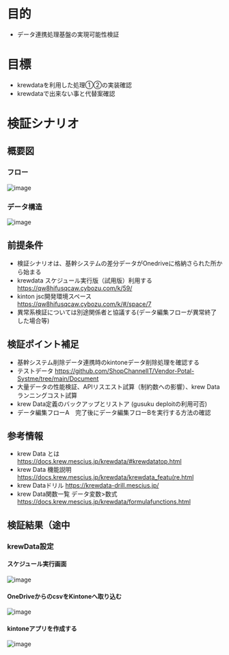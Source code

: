 # 目的
- データ連携処理基盤の実現可能性検証

# 目標
- krewdataを利用した処理①②の実装確認
- krewdataで出来ない事と代替案確認

# 検証シナリオ
## 概要図
### フロー
![image](https://github.com/ShopChannelIT/Vendor-Potal-Systme/assets/88366591/516e22cd-34cc-4ecf-9861-1d7bdbda8d6c)

### データ構造
![image](https://github.com/ShopChannelIT/Vendor-Potal-Systme/assets/88366591/d0f8e3f1-98f2-4470-a30d-e75228c0aaba)



## 前提条件
- 検証シナリオは、基幹システムの差分データがOnedriveに格納さられた所から始まる
- krewdata スケジュール実行版（試用版）利用する https://qw8hifusqcaw.cybozu.com/k/59/
- kinton jsc開発環境スペース https://qw8hifusqcaw.cybozu.com/k/#/space/7
- 異常系検証については別途関係者と協議する(データ編集フローが異常終了した場合等) 

## 検証ポイント補足
- 基幹システム削除データ連携時のkintoneデータ削除処理を確認する
- テストデータ https://github.com/ShopChannelIT/Vendor-Potal-Systme/tree/main/Document
- 大量データの性能検証、APIリスエスト試算（制約数への影響）、krew Dataランニングコスト試算
- krew Data定義のバックアップとリストア (gusuku deploitの利用可否)
- データ編集フローA　完了後にデータ編集フローBを実行する方法の確認

## 参考情報
- krew Data とは https://docs.krew.mescius.jp/krewdata/#krewdatatop.html
- krew Data 機能説明 https://docs.krew.mescius.jp/krewdata/krewdata_featu(re.html
- krew Dataドリル https://krewdata-drill.mescius.jp/
- krew Data関数一覧 データ変数>数式 https://docs.krew.mescius.jp/krewdata/formulafunctions.html

## 検証結果（途中

### krewData設定
#### スケジュール実行画面
![image](https://github.com/ShopChannelIT/Vendor-Potal-Systme/assets/88366591/ce33063c-e960-4ada-9f60-6233bccd66e4)

#### OneDriveからのcsvをKintoneへ取り込む
![image](https://github.com/ShopChannelIT/Vendor-Potal-Systme/assets/88366591/18fcf00c-aa3d-4b3b-a0ef-0f0775ef4f83)

#### kintoneアプリを作成する
![image](https://github.com/ShopChannelIT/Vendor-Potal-Systme/assets/88366591/d92388be-7169-424e-9dd1-be60053eb75a)



